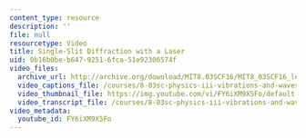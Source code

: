 ```yaml
---
content_type: resource
description: ''
file: null
resourcetype: Video
title: Single-Slit Diffraction with a Laser
uid: 0b16b0be-b647-9251-6fca-51e92306574f
video_files:
  archive_url: http://archive.org/download/MIT8.03SCF16/MIT8_03SCF16_lec22_300k.mp4
  video_captions_file: /courses/8-03sc-physics-iii-vibrations-and-waves-fall-2016/158b83f4419550b5aac53b9be2fc67e5_FY6iXM9X5Fo.vtt
  video_thumbnail_file: https://img.youtube.com/vi/FY6iXM9X5Fo/default.jpg
  video_transcript_file: /courses/8-03sc-physics-iii-vibrations-and-waves-fall-2016/1dfa2e58c37640db7d1e59b6d0da720c_FY6iXM9X5Fo.pdf
video_metadata:
  youtube_id: FY6iXM9X5Fo
---
```

